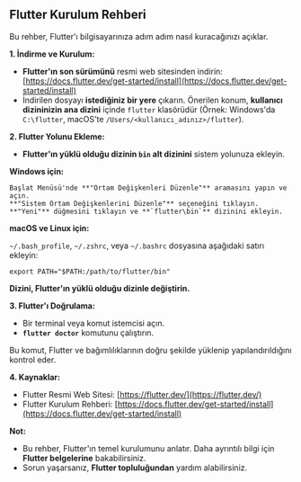 ## Flutter Kurulum Rehberi

Bu rehber, Flutter'ı bilgisayarınıza adım adım nasıl kuracağınızı açıklar.

**1. İndirme ve Kurulum:**

* **Flutter'ın son sürümünü** resmi web sitesinden indirin: [https://docs.flutter.dev/get-started/install](https://docs.flutter.dev/get-started/install)
* İndirilen dosyayı **istediğiniz bir yere** çıkarın. Önerilen konum, **kullanıcı dizininizin ana dizini** içinde `flutter` klasörüdür (Örnek: Windows'da `C:\flutter`, macOS'te `/Users/<kullanıcı_adınız>/flutter`).

**2. Flutter Yolunu Ekleme:**

* **Flutter'ın yüklü olduğu dizinin `bin` alt dizinini** sistem yolunuza ekleyin.

**Windows için:**

```
Başlat Menüsü'nde **"Ortam Değişkenleri Düzenle"** aramasını yapın ve açın.
**"Sistem Ortam Değişkenlerini Düzenle"** seçeneğini tıklayın.
**"Yeni"** düğmesini tıklayın ve **`flutter\bin`** dizinini ekleyin.
```

**macOS ve Linux için:**

`~/.bash_profile`, `~/.zshrc`, veya `~/.bashrc` dosyasına aşağıdaki satırı ekleyin:

```
export PATH="$PATH:/path/to/flutter/bin"
```

**Dizini, Flutter'ın yüklü olduğu dizinle değiştirin.**

**3. Flutter'ı Doğrulama:**

* Bir terminal veya komut istemcisi açın.
* **`flutter doctor`** komutunu çalıştırın.

Bu komut, Flutter ve bağımlılıklarının doğru şekilde yüklenip yapılandırıldığını kontrol eder.

**4. Kaynaklar:**

* Flutter Resmi Web Sitesi: [https://flutter.dev/](https://flutter.dev/)
* Flutter Kurulum Rehberi: [https://docs.flutter.dev/get-started/install](https://docs.flutter.dev/get-started/install)

**Not:**

* Bu rehber, Flutter'ın temel kurulumunu anlatır. Daha ayrıntılı bilgi için **Flutter belgelerine** bakabilirsiniz.
* Sorun yaşarsanız, **Flutter topluluğundan** yardım alabilirsiniz.
